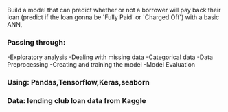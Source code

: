 Build a model that can predict whether or not a borrower will pay back their loan (predict if the loan gonna be 'Fully Paid' or 'Charged Off') with a basic ANN,
### Passing through:
-Exploratory analysis
-Dealing with missing data
-Categorical data
-Data Preprocessing
-Creating and training the model
-Model Evaluation

### Using: Pandas,Tensorflow,Keras,seaborn
### Data: lending club loan data from Kaggle
